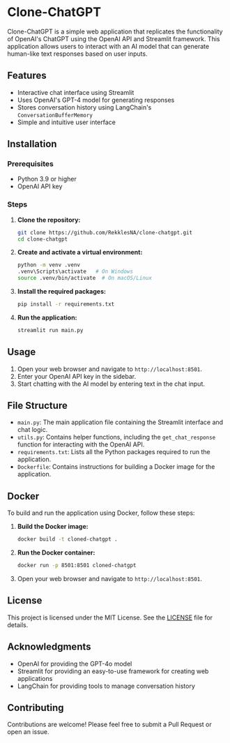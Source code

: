 # Clone-ChatGPT

Clone-ChatGPT is a simple web application that replicates the functionality of OpenAI's ChatGPT using the OpenAI API and Streamlit framework. This application allows users to interact with an AI model that can generate human-like text responses based on user inputs.

## Features

- Interactive chat interface using Streamlit
- Uses OpenAI's GPT-4 model for generating responses
- Stores conversation history using LangChain's `ConversationBufferMemory`
- Simple and intuitive user interface

## Installation

### Prerequisites

- Python 3.9 or higher
- OpenAI API key

### Steps

1. **Clone the repository:**

    ```sh
    git clone https://github.com/RekklesNA/clone-chatgpt.git
    cd clone-chatgpt
    ```

2. **Create and activate a virtual environment:**

    ```sh
    python -m venv .venv
    .venv\Scripts\activate   # On Windows
    source .venv/bin/activate  # On macOS/Linux
    ```

3. **Install the required packages:**

    ```sh
    pip install -r requirements.txt
    ```

4. **Run the application:**

    ```sh
    streamlit run main.py
    ```

## Usage

1. Open your web browser and navigate to `http://localhost:8501`.
2. Enter your OpenAI API key in the sidebar.
3. Start chatting with the AI model by entering text in the chat input.

## File Structure

- `main.py`: The main application file containing the Streamlit interface and chat logic.
- `utils.py`: Contains helper functions, including the `get_chat_response` function for interacting with the OpenAI API.
- `requirements.txt`: Lists all the Python packages required to run the application.
- `Dockerfile`: Contains instructions for building a Docker image for the application.

## Docker

To build and run the application using Docker, follow these steps:

1. **Build the Docker image:**

    ```sh
    docker build -t cloned-chatgpt .
    ```

2. **Run the Docker container:**

    ```sh
    docker run -p 8501:8501 cloned-chatgpt
    ```

3. Open your web browser and navigate to `http://localhost:8501`.

## License

This project is licensed under the MIT License. See the [LICENSE](./LICENSE) file for details.

## Acknowledgments

- OpenAI for providing the GPT-4o model
- Streamlit for providing an easy-to-use framework for creating web applications
- LangChain for providing tools to manage conversation history

## Contributing

Contributions are welcome! Please feel free to submit a Pull Request or open an issue.


